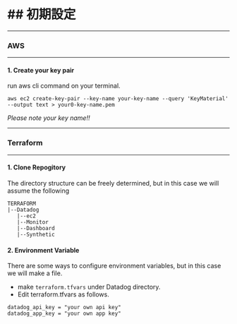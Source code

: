 # ## 初期設定

---
### AWS
---

#### 1. Create your key pair

run aws cli command on your terminal.

```aws ec2 create-key-pair --key-name your-key-name --query 'KeyMaterial' --output text > your0-key-name.pem```

*Please note your key name!!*

---
### Terraform

---

####  1. Clone Repogitory

The directory structure can be freely determined, but in this case we will assume the following

```
TERRAFORM
|--Datadog
   |--ec2
   |--Monitor
   |--Dashboard
   |--Synthetic
```

####  2. Environment Variable
There are some ways to configure environment variables, but in this case we will make a file.

- make ```terraform.tfvars``` under Datadog directory.
- Edit terraform.tfvars as follows.

```
datadog_api_key = "your own api key"
datadog_app_key = "your own app key"

```
